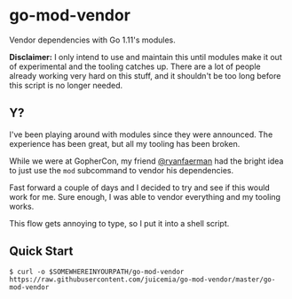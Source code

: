# go-mod-vendor

Vendor dependencies with Go 1.11's modules.

**Disclaimer:** I only intend to use and maintain this until modules make it
out of experimental and the tooling catches up. There are a lot of people
already working very hard on this stuff, and it shouldn't be too long before
this script is no longer needed.

## Y?

I've been playing around with modules since they were announced. The experience
has been great, but all my tooling has been broken.

While we were at GopherCon, my friend
[@ryanfaerman](https://github.com/ryanfaerman) had the bright idea to just use
the `mod` subcommand to vendor his dependencies.

Fast forward a couple of days and I decided to try and see if this would work
for me. Sure enough, I was able to vendor everything and my tooling works.

This flow gets annoying to type, so I put it into a shell script.

## Quick Start

```
$ curl -o $SOMEWHEREINYOURPATH/go-mod-vendor https://raw.githubusercontent.com/juicemia/go-mod-vendor/master/go-mod-vendor
```
